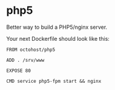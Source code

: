 php5
=======

Better way to build a PHP5/nginx server.

Your next Dockerfile should look like this:

```
FROM octohost/php5

ADD . /srv/www

EXPOSE 80

CMD service php5-fpm start && nginx
```